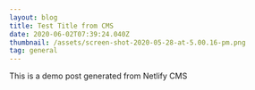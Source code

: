 ```yaml
---
layout: blog
title: Test Title from CMS
date: 2020-06-02T07:39:24.040Z
thumbnail: /assets/screen-shot-2020-05-28-at-5.00.16-pm.png
tag: general
---
```

This is a demo post generated from Netlify CMS